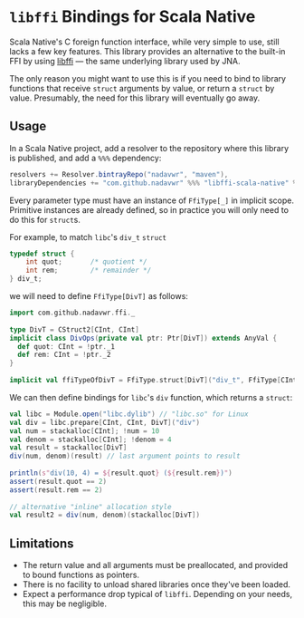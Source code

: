 # `libffi` Bindings for Scala Native

Scala Native's C foreign function interface, while very simple to use,
still lacks a few key features. This library provides an alternative to
the built-in FFI by using [libffi](https://sourceware.org/libffi/) — 
the same underlying library used by JNA.

The only reason you might want to use this is if you need to bind to
library functions that receive `struct` arguments by value, 
or return a `struct` by value. Presumably, the need for this library
will eventually go away.

## Usage

In a Scala Native project, add a resolver to the repository where
this library is published, and add a `%%%` dependency:

```scala
resolvers += Resolver.bintrayRepo("nadavwr", "maven"),
libraryDependencies += "com.github.nadavwr" %%% "libffi-scala-native" % "0.3.1"
```

Every parameter type must have an instance of `FfiType[_]`
in implicit scope. Primitive instances are already defined, so in
practice you will only need to do this for `struct`s.

For example, to match `libc`'s `div_t` `struct`
 
```c
typedef struct {
	int quot;		/* quotient */
	int rem;		/* remainder */
} div_t;
```

we will need to define `FfiType[DivT]` as follows:

```scala
import com.github.nadavwr.ffi._
  
type DivT = CStruct2[CInt, CInt]
implicit class DivOps(private val ptr: Ptr[DivT]) extends AnyVal {
  def quot: CInt = !ptr._1
  def rem: CInt = !ptr._2
}
  
implicit val ffiTypeOfDivT = FfiType.struct[DivT]("div_t", FfiType[CInt], FfiType[CInt])
```

We can then define bindings for `libc`'s `div` function, which returns
a `struct`:

```scala
val libc = Module.open("libc.dylib") // "libc.so" for Linux
val div = libc.prepare[CInt, CInt, DivT]("div")
val num = stackalloc[CInt]; !num = 10
val denom = stackalloc[CInt]; !denom = 4
val result = stackalloc[DivT]
div(num, denom)(result) // last argument points to result
  
println(s"div(10, 4) = ${result.quot} (${result.rem})")
assert(result.quot == 2)
assert(result.rem == 2)
  
// alternative "inline" allocation style
val result2 = div(num, denom)(stackalloc[DivT])
```

## Limitations

* The return value and all arguments must be preallocated, and 
provided to bound functions as pointers.
* There is no facility to unload shared libraries once they've been loaded.
* Expect a performance drop typical of `libffi`. 
Depending on your needs, this may be negligible.
